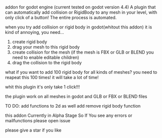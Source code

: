 addon for godot engine (current tested on godot version 4.4) 
A plugin that can automatically add collision or RigidBody to any mesh in your level,
with only click of a button! The entire process is automated. 



when you try add collision or rigid body in godot(whitout this addon) it is kind of annoying, you need...
1. create rigid body
2. drag your mesh to this rigid body
3. create collision for the mesh (if the mesh is FBX or GLB or BLEND you need to enable editable children)
4. drag the collision to the rigid body

what if you want to add 100 rigid body for all kinds of meshes? you need to reapeat this 100 times!
it will take a lot of time!


whit this plugin it's only take 1 click!!!



the plugin work on all meshes in godot and  GLB or FBX or BLEND files

TO DO:
	add functions to 2d as well
	add remove rigid body function
	
this addon Currently in Alpha Stage So If You see any errors or mailfunctions please open issue

please give a star if you like
